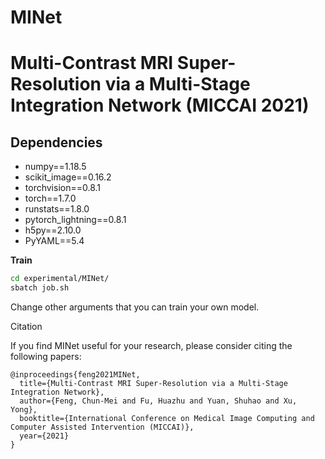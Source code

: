 # MINet
# Multi-Contrast MRI Super-Resolution via a Multi-Stage Integration Network (MICCAI 2021)

## Dependencies
* numpy==1.18.5
* scikit_image==0.16.2
* torchvision==0.8.1
* torch==1.7.0
* runstats==1.8.0
* pytorch_lightning==0.8.1
* h5py==2.10.0
* PyYAML==5.4

**Train**
```bash
cd experimental/MINet/
sbatch job.sh
```

Change other arguments that you can train your own model.

Citation

If you find MINet useful for your research, please consider citing the following papers:

```
@inproceedings{feng2021MINet,
  title={Multi-Contrast MRI Super-Resolution via a Multi-Stage Integration Network},
  author={Feng, Chun-Mei and Fu, Huazhu and Yuan, Shuhao and Xu, Yong},
  booktitle={International Conference on Medical Image Computing and Computer Assisted Intervention (MICCAI)},
  year={2021}
}
```
